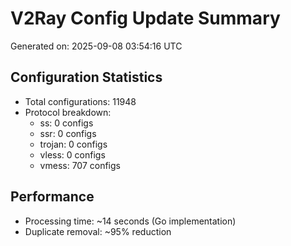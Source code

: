 # V2Ray Config Update Summary
Generated on: 2025-09-08 03:54:16 UTC

## Configuration Statistics
- Total configurations: 11948
- Protocol breakdown:
  - ss: 0 configs
  - ssr: 0 configs
  - trojan: 0 configs
  - vless: 0 configs
  - vmess: 707 configs

## Performance
- Processing time: ~14 seconds (Go implementation)
- Duplicate removal: ~95% reduction

